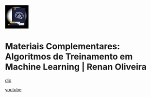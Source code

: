 ![alt text](image.png)

# Materiais Complementares: Algoritmos de Treinamento em Machine Learning | Renan Oliveira

[dio](https://web.dio.me/course/materiais-complementares-algoritmos-de-treinamento-em-ml/learning/185196d2-9f62-4c98-8567-5d26f76ef991)

[youtube](https://www.youtube.com/playlist?list=PLUFkgDlXfnju_IQe3Al-XyH1TPwCN1GF4)

